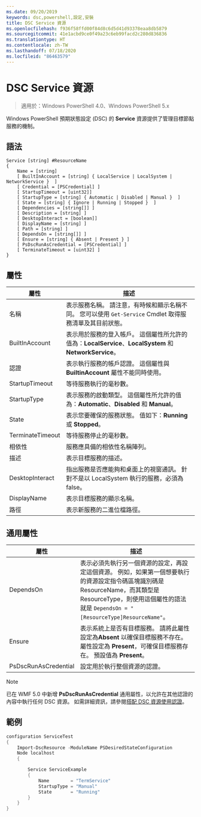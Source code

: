 ```yaml
---
ms.date: 09/20/2019
keywords: dsc,powershell,設定,安裝
title: DSC Service 資源
ms.openlocfilehash: f936f58ffd00f84d8c6d5d41d93378eaa8db5879
ms.sourcegitcommit: 41e1acbd9ce0f49a23c6eb99facd2c280d836836
ms.translationtype: HT
ms.contentlocale: zh-TW
ms.lasthandoff: 07/18/2020
ms.locfileid: "86463579"
---
```

# <a name="dsc-service-resource"></a>DSC Service 資源

> 適用於：Windows PowerShell 4.0、Windows PowerShell 5.x

Windows PowerShell 預期狀態設定 (DSC) 的 **Service** 資源提供了管理目標節點服務的機制。

## <a name="syntax"></a>語法

```Syntax
Service [string] #ResourceName
{
    Name = [string]
    [ BuiltInAccount = [string] { LocalService | LocalSystem | NetworkService }  ]
    [ Credential = [PSCredential] ]
    [ StartupTimeout = [uint32]]
    [ StartupType = [string] { Automatic | Disabled | Manual }  ]
    [ State = [string] { Ignore | Running | Stopped }  ]
    [ Dependencies = [string[]] ]
    [ Description = [string] ]
    [ DesktopInteract = [boolean]]
    [ DisplayName = [string] ]
    [ Path = [string] ]
    [ DependsOn = [string[]] ]
    [ Ensure = [string] { Absent | Present } ]
    [ PsDscRunAsCredential = [PSCredential] ]
    [ TerminateTimeout = [uint32] ]
}
```

## <a name="properties"></a>屬性

|屬性 |描述 |
|---|---|
|名稱 |表示服務名稱。 請注意，有時候和顯示名稱不同。 您可以使用 `Get-Service` Cmdlet 取得服務清單及其目前狀態。 |
|BuiltInAccount |表示用於服務的登入帳戶。 這個屬性所允許的值為：**LocalService**、**LocalSystem** 和 **NetworkService**。 |
|認證 |表示執行服務的帳戶認證。 這個屬性與 **BuiltinAccount** 屬性不能同時使用。 |
|StartupTimeout | 等待服務執行的毫秒數。|
|StartupType |表示服務的啟動類型。 這個屬性所允許的值為：**Automatic**、**Disabled** 和 **Manual**。 |
|State |表示您要確保的服務狀態。 值如下：**Running** 或 **Stopped**。 |
|TerminateTimeout |等待服務停止的毫秒數。|
|相依性 | 服務應具備的相依性名稱陣列。 |
|描述 |表示目標服務的描述。 |
|DesktopInteract | 指出服務是否應能夠和桌面上的視窗通訊。 針對不是以 LocalSystem 執行的服務，必須為 false。|
|DisplayName |表示目標服務的顯示名稱。 |
|路徑 |表示新服務的二進位檔路徑。 |

## <a name="common-properties"></a>通用屬性

|屬性 |描述 |
|---|---|
|DependsOn |表示必須先執行另一個資源的設定，再設定這個資源。 例如，如果第一個想要執行的資源設定指令碼區塊識別碼是 ResourceName，而其類型是 ResourceType，則使用這個屬性的語法就是 `DependsOn = "[ResourceType]ResourceName"`。 |
|Ensure |表示系統上是否有目標服務。 請將此屬性設定為**Absent** 以確保目標服務不存在。 屬性設定為 **Present**，可確保目標服務存在。 預設值為 **Present**。 |
|PsDscRunAsCredential |設定用於執行整個資源的認證。 |

> [!NOTE]
> 已在 WMF 5.0 中新增 **PsDscRunAsCredential** 通用屬性，以允許在其他認證的內容中執行任何 DSC 資源。 如需詳細資訊，請參閱[搭配 DSC 資源使用認證](../../../configurations/runasuser.md)。

## <a name="example"></a>範例

```powershell
configuration ServiceTest
{
    Import-DscResource -ModuleName PSDesiredStateConfiguration
    Node localhost
    {

        Service ServiceExample
        {
            Name        = "TermService"
            StartupType = "Manual"
            State       = "Running"
        }
    }
}
```
